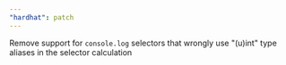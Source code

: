 ```yaml
---
"hardhat": patch
---
```


Remove support for `console.log` selectors that wrongly use "(u)int" type aliases in the selector calculation
